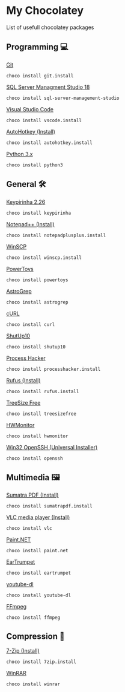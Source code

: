 # My Chocolatey
List of usefull chocolatey packages

## Programming :computer:
[Git](https://community.chocolatey.org/packages/git.install)
```
choco install git.install
```

[SQL Server Managment Studio 18](https://community.chocolatey.org/packages/sql-server-management-studio)
```
choco install sql-server-management-studio
```

[Visual Studio Code](https://community.chocolatey.org/packages/vscode.install)
```
choco install vscode.install
```

[AutoHotkey (Install)](https://community.chocolatey.org/packages/autohotkey.install)
```
choco install autohotkey.install
```

[Python 3.x](https://community.chocolatey.org/packages/python3/3.10.5)
```
choco install python3
```

## General :hammer_and_wrench:
[Keypirinha 2.26](https://community.chocolatey.org/packages/keypirinha)
```
choco install keypirinha
```

[Notepad++ (Install)](https://community.chocolatey.org/packages/notepadplusplus.install)
```
choco install notepadplusplus.install
```

[WinSCP](https://community.chocolatey.org/packages/winscp.install)
```
choco install winscp.install
```

[PowerToys](https://community.chocolatey.org/packages/powertoys)
```
choco install powertoys
```

[AstroGrep](https://community.chocolatey.org/packages/AstroGrep)
```
choco install astrogrep
```

[cURL](https://community.chocolatey.org/packages/curl)
```
choco install curl
```

[ShutUp10](https://community.chocolatey.org/packages/shutup10)
```
choco install shutup10
```

[Process Hacker](https://community.chocolatey.org/packages/processhacker)
```
choco install processhacker.install
```

[Rufus (Install)](https://community.chocolatey.org/packages/rufus.install)
```
choco install rufus.install
```

[TreeSize Free](https://community.chocolatey.org/packages/treesizefree)
```
choco install treesizefree
```

[HWMonitor](https://community.chocolatey.org/packages/hwmonitor)
```
choco install hwmonitor
```

[Win32 OpenSSH (Universal Installer)](https://community.chocolatey.org/packages/openssh)
```
choco install openssh
```

## Multimedia :framed_picture:
[Sumatra PDF (Install)](https://community.chocolatey.org/packages/sumatrapdf.install)
```
choco install sumatrapdf.install
```

[VLC media player (Install)](https://community.chocolatey.org/packages/vlc)
```
choco install vlc
```

[Paint.NET](https://community.chocolatey.org/packages/paint.net)
```
choco install paint.net
```

[EarTrumpet](https://community.chocolatey.org/packages/eartrumpet)
```
choco install eartrumpet
```

[youtube-dl](https://community.chocolatey.org/packages/youtube-dl)
```
choco install youtube-dl
```

[FFmpeg](https://community.chocolatey.org/packages/ffmpeg)
```
choco install ffmpeg
```

## Compression :floppy_disk:
[7-Zip (Install)](https://community.chocolatey.org/packages/7zip.install)
```
choco install 7zip.install
```

[WinRAR](https://community.chocolatey.org/packages/winrar)
```
choco install winrar
```